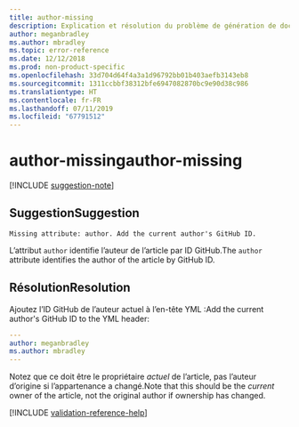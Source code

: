 ```yaml
---
title: author-missing
description: Explication et résolution du problème de génération de documents author-missing.
author: meganbradley
ms.author: mbradley
ms.topic: error-reference
ms.date: 12/12/2018
ms.prod: non-product-specific
ms.openlocfilehash: 33d704d64f4a3a1d96792bb01b403aefb3143eb8
ms.sourcegitcommit: 1311ccbbf38312bfe6947082870bc9e90d38c986
ms.translationtype: HT
ms.contentlocale: fr-FR
ms.lasthandoff: 07/11/2019
ms.locfileid: "67791512"
---
```

# <a name="author-missing"></a><span data-ttu-id="20798-103">author-missing</span><span class="sxs-lookup"><span data-stu-id="20798-103">author-missing</span></span>

[!INCLUDE [suggestion-note](includes/suggestion-note.md)]

## <a name="suggestion"></a><span data-ttu-id="20798-104">Suggestion</span><span class="sxs-lookup"><span data-stu-id="20798-104">Suggestion</span></span>

`Missing attribute: author. Add the current author's GitHub ID.`

<span data-ttu-id="20798-105">L’attribut `author` identifie l’auteur de l’article par ID GitHub.</span><span class="sxs-lookup"><span data-stu-id="20798-105">The `author` attribute identifies the author of the article by GitHub ID.</span></span> 

## <a name="resolution"></a><span data-ttu-id="20798-106">Résolution</span><span class="sxs-lookup"><span data-stu-id="20798-106">Resolution</span></span>

<span data-ttu-id="20798-107">Ajoutez l’ID GitHub de l’auteur actuel à l’en-tête YML :</span><span class="sxs-lookup"><span data-stu-id="20798-107">Add the current author's GitHub ID to the YML header:</span></span>

```yml
---
author: meganbradley
ms.author: mbradley
---
```

<span data-ttu-id="20798-108">Notez que ce doit être le propriétaire *actuel* de l’article, pas l’auteur d’origine si l’appartenance a changé.</span><span class="sxs-lookup"><span data-stu-id="20798-108">Note that this should be the *current* owner of the article, not the original author if ownership has changed.</span></span>

<!--make sure to add this file to your includes folder and verify the path-->
[!INCLUDE [validation-reference-help](includes/validation-reference-help.md)]
